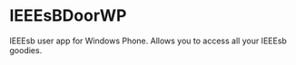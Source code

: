 IEEEsBDoorWP
============

IEEEsb user app for Windows Phone. Allows you to access all your IEEEsb goodies.

